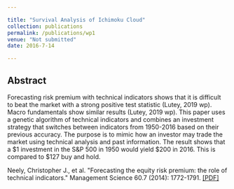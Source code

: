 ```yaml
---

title: "Survival Analysis of Ichimoku Cloud"
collection: publications
permalink: /publications/wp1
venue: "Not submitted"
date: 2016-7-14

---
```



## Abstract
Forecasting risk premium with technical indicators shows that it is difficult to beat the market with a strong positive test statistic (Lutey, 2019 wp). Macro fundamentals show similar results (Lutey, 2019 wp). This paper uses a genetic algorithm of technical indicators and combines an investment strategy that switches between indicators from 1950-2016 based on their previous accuracy. The purpose is to mimic how an investor may trade the market using technical analysis and past information. The result shows that a $1 investment in the S&P 500 in 1950 would yield $200 in 2016. This is compared to $127 buy and hold.


Neely, Christopher J., et al. "Forecasting the equity risk premium: the role of technical indicators." Management Science 60.7 (2014): 1772-1791. [[PDF]](/files/pred.pdf)
